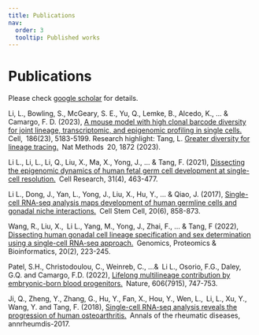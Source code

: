 ```yaml
---
title: Publications
nav:
  order: 3
  tooltip: Published works
---
```


# <i class="fas fa-microscope"></i>Publications

Please check [google scholar](https://scholar.google.com.hk/citations?user=T8mqisMAAAAJ&hl=en) for details.

Li, L., Bowling, S., McGeary, S. E., Yu, Q., Lemke, B., Alcedo, K., ... & Camargo, F. D. (2023), [A mouse model with high clonal barcode diversity for joint lineage, transcriptomic, and epigenomic profiling in single cells.](https://www.cell.com/cell/fulltext/S0092-8674(23)01040-1) Cell, 186(23), 5183-5199.
Research highlight: Tang, L. [Greater diversity for lineage tracing.](https://www.nature.com/articles/s41592-023-02131-3) Nat Methods 20, 1872 (2023).

Li L., Li, L., Li, Q., Liu, X., Ma, X., Yong, J., ... & Tang, F. (2021), [Dissecting the epigenomic dynamics of human fetal germ cell development at single-cell resolution.](https://www.nature.com/articles/s41422-020-00401-9) Cell Research, 31(4), 463-477.

Li L., Dong, J., Yan, L., Yong, J., Liu, X., Hu, Y., ... & Qiao, J. (2017), [Single-cell RNA-seq analysis maps development of human germline cells and gonadal niche interactions.](https://www.sciencedirect.com/science/article/pii/S1934590917300784) Cell Stem Cell, 20(6), 858-873.

Wang, R., Liu, X., Li L., Yang, M., Yong, J., Zhai, F., ... & Tang, F (2022), [Dissecting human gonadal cell lineage specification and sex determination using a single-cell RNA-seq approach.](https://www.sciencedirect.com/science/article/pii/S1672022922000389) Genomics, Proteomics & Bioinformatics, 20(2), 223-245.

Patel, S.H., Christodoulou, C., Weinreb, C., ...& Li L., Osorio, F.G., Daley, G.Q. and Camargo, F.D. (2022), [Lifelong multilineage contribution by embryonic-born blood progenitors.](https://www.nature.com/articles/s41586-022-04804-z) Nature, 606(7915), 747-753. 

Ji, Q., Zheng, Y., Zhang, G., Hu, Y., Fan, X., Hou, Y., Wen, L., Li, L., Xu, Y., Wang, Y. and Tang, F. (2018), [Single-cell RNA-seq analysis reveals the progression of human osteoarthritis.](https://ard.bmj.com/content/78/1/100.long) Annals of the rheumatic diseases, annrheumdis-2017.

